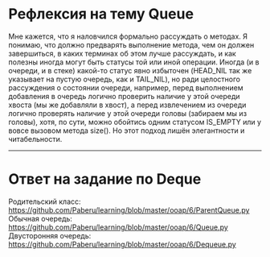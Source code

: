 # Рефлексия на тему Queue

Мне кажется, что я наловчился формально рассуждать о методах. Я понимаю, что должно предварять выполнение метода, чем он должен завершиться, в каких терминах об этом лучше рассуждать, и как полезны иногда могут быть статусы той или иной операции. Иногда (и в очереди, и в стеке) какой-то статус явно избыточен (HEAD_NIL так же указывает на пустую очередь, как и TAIL_NIL), но ради целостного рассуждения о состоянии очереди, например, перед выполнением добавления в очередь логично проверить наличие у этой очереди хвоста (мы же добавляли в хвост), а перед извлечением из очереди логично проверять наличие у этой очереди головы (забираем мы из головы), хотя, по сути, можно обойтись одним статусом IS_EMPTY или у вовсе вызовом метода size(). Но этот подход лишён элегантности и читабельности.

---
# Ответ на задание по Deque

Родительский класс:
 https://github.com/Paberu/learning/blob/master/ooap/6/ParentQueue.py
Обычная очередь:
 https://github.com/Paberu/learning/blob/master/ooap/6/Queue.py
Двусторонняя очередь:
 https://github.com/Paberu/learning/blob/master/ooap/6/Dequeue.py